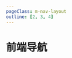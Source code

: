 ```yaml
---
pageClass: m-nav-layout
outline: [2, 3, 4]
---
```


<script setup>
import {ref} from 'vue'
import { NAV_DATA } from './data'
import { useMainStore } from "../.vitepress/theme/stores/use-main-store";
const state = useMainStore();

const navDataNew = ref(
    [
        {
        title:'最近使用',
        items:state.$state.navHistory,
    }
    ]
)

state.$subscribe((o, state) => {
    navDataNew.value[0].items = state.navHistory
})
</script>
<style src="./index.less"></style>

# 前端导航

<!-- ::: tip
该导航借鉴了茂茂物语：<https://github.com/maomao1996/vitepress-nav-template>
::: -->

<MNavLinks v-if="navDataNew[0].items.length > 0" v-for="{title, items,index} in navDataNew" :title="title" :items="items" />

<MNavLinks v-for="{title, items,index} in NAV_DATA" :title="title" :items="items" />

<br />
